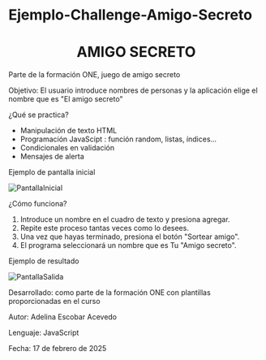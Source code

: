 # Ejemplo-Challenge-Amigo-Secreto

<h1 align="center"> AMIGO SECRETO </h1>
Parte de la formación ONE, juego de amigo secreto


Objetivo: El usuario introduce nombres de personas y la aplicación elige el nombre que es "El amigo secreto"

¿Qué se practica?
- Manipulación de texto HTML
- Programación JavaScipt : función random, listas, índices...
- Condicionales en validación
- Mensajes de alerta

Ejemplo de pantalla inicial

![PantallaInicial](https://github.com/user-attachments/assets/31e972df-af75-4ab3-b589-8b1e3fc2c53d)

¿Cómo funciona?
<ol>
  <li> Introduce un nombre en el cuadro de texto y presiona agregar. </li>
  <li> Repite este proceso tantas veces como lo desees. </li>
  <li> Una vez que hayas terminado, presiona el botón "Sortear amigo". </li>
  <li> El programa seleccionará un nombre que es Tu "Amigo secreto". </li>
</ol>


Ejemplo de resultado

![PantallaSalida](https://github.com/user-attachments/assets/989e791d-fd72-4390-abcb-cdfc7bd7acea)

Desarrollado: 
como parte de la formación ONE con plantillas proporcionadas en el curso

Autor: Adelina Escobar Acevedo

Lenguaje: JavaScript

Fecha: 17 de febrero de 2025


